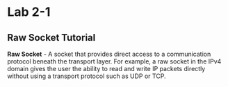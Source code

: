 # Lab 2-1

## Raw Socket Tutorial

**Raw Socket** - A socket that provides direct access to a communication protocol beneath the transport layer. For example, a raw socket in the IPv4 domain gives the user the ability to read and write IP packets directly without using a transport protocol such as UDP or TCP.

